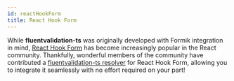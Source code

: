 ```yaml
---
id: reactHookForm
title: React Hook Form
---
```


While **fluentvalidation-ts** was originally developed with Formik integration in mind, [React Hook Form](https://react-hook-form.com/) has become increasingly popular in the React community. Thankfully, wonderful members of the community have contributed a [fluentvalidation-ts resolver](https://github.com/react-hook-form/resolvers?tab=readme-ov-file#fluentvalidation-ts) for React Hook Form, allowing you to integrate it seamlessly with no effort required on your part!
